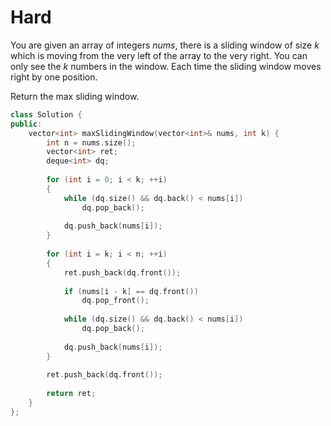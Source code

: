 # Hard

You are given an array of integers $nums$, there is a sliding window of size $k$ which is moving from the very left of the array to the very right. You can only see the $k$ numbers in the window. Each time the sliding window moves right by one position.

Return the max sliding window.

```cpp
class Solution {
public:
    vector<int> maxSlidingWindow(vector<int>& nums, int k) {
        int n = nums.size();
        vector<int> ret;
        deque<int> dq;
        
        for (int i = 0; i < k; ++i)
        {
            while (dq.size() && dq.back() < nums[i])
                dq.pop_back();
            
            dq.push_back(nums[i]);
        }
        
        for (int i = k; i < n; ++i)
        {
            ret.push_back(dq.front());
            
            if (nums[i - k] == dq.front())
                dq.pop_front();
            
            while (dq.size() && dq.back() < nums[i])
                dq.pop_back();
            
            dq.push_back(nums[i]);
        }
        
        ret.push_back(dq.front());
        
        return ret;
    }
};
```
